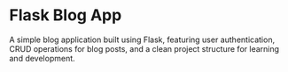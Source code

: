 # Flask Blog App
 A simple blog application built using Flask, featuring user authentication, CRUD operations for blog posts, and a clean project structure for learning and development.
